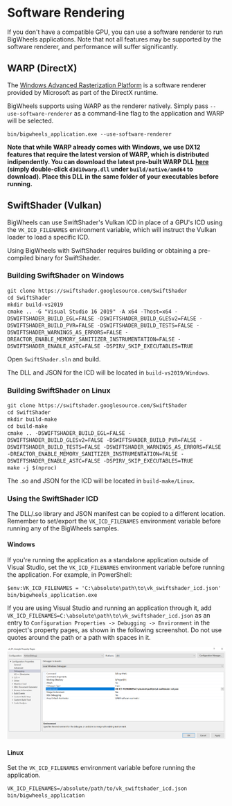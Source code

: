 # Software Rendering

If you don't have a compatible GPU, you can use a software renderer to run BigWheels applications. Note that not all features may be supported by the software renderer, and performance will suffer significantly.

## WARP (DirectX)
The [Windows Advanced Rasterization Platform](https://learn.microsoft.com/en-us/windows/win32/direct3darticles/directx-warp) is a software renderer provided by Microsoft as part of the DirectX runtime.

BigWheels supports using WARP as the renderer natively. Simply pass `--use-software-renderer` as a command-line flag to the application and WARP will be selected.

```
bin/bigwheels_application.exe --use-software-renderer
```

**Note that while WARP already comes with Windows, we use DX12 features that require the latest version of WARP, which is distributed indipendently.
You can download the latest pre-built WARP DLL [here](https://nuget.info/packages/Microsoft.Direct3D.WARP) (simply double-click `d3d10warp.dll` under `build/native/amd64` to download).
Place this DLL in the same folder of your executables before running.**

## SwiftShader (Vulkan)
BigWheels can use SwiftShader's Vulkan ICD in place of a GPU's ICD using the `VK_ICD_FILENAMES` environment variable, which will instruct the Vulkan loader to load a specific ICD.

Using BigWheels with SwiftShader requires building or obtaining a pre-compiled binary for SwiftShader.

### Building SwiftShader on Windows
```
git clone https://swiftshader.googlesource.com/SwiftShader
cd SwiftShader
mkdir build-vs2019
cmake .. -G "Visual Studio 16 2019" -A x64 -Thost=x64 -DSWIFTSHADER_BUILD_EGL=FALSE -DSWIFTSHADER_BUILD_GLESv2=FALSE -DSWIFTSHADER_BUILD_PVR=FALSE -DSWIFTSHADER_BUILD_TESTS=FALSE -DSWIFTSHADER_WARNINGS_AS_ERRORS=FALSE -DREACTOR_ENABLE_MEMORY_SANITIZER_INSTRUMENTATION=FALSE -DSWIFTSHADER_ENABLE_ASTC=FALSE -DSPIRV_SKIP_EXECUTABLES=TRUE
```
Open `SwiftShader.sln` and build.

The DLL and JSON for the ICD will be located in `build-vs2019/Windows`.

### Building SwiftShader on Linux
```
git clone https://swiftshader.googlesource.com/SwiftShader
cd SwiftShader
mkdir build-make
cd build-make
cmake .. -DSWIFTSHADER_BUILD_EGL=FALSE -DSWIFTSHADER_BUILD_GLESv2=FALSE -DSWIFTSHADER_BUILD_PVR=FALSE -DSWIFTSHADER_BUILD_TESTS=FALSE -DSWIFTSHADER_WARNINGS_AS_ERRORS=FALSE -DREACTOR_ENABLE_MEMORY_SANITIZER_INSTRUMENTATION=FALSE -DSWIFTSHADER_ENABLE_ASTC=FALSE -DSPIRV_SKIP_EXECUTABLES=TRUE
make -j $(nproc)
```
The .so and JSON for the ICD will be located in `build-make/Linux`.

### Using the SwiftShader ICD
The DLL/.so library and JSON manifest can be copied to a different location. Remember to set/export the `VK_ICD_FILENAMES` environment variable before running any of the BigWheels samples.

#### Windows
If you're running the application as a standalone application outside of Visual Studio, set the `VK_ICD_FILENAMES` environment variable before running the application. For example, in PowerShell:
```
$env:VK_ICD_FILENAMES = 'C:\absolute\path\to\vk_swiftshader_icd.json'
bin/bigwheels_application.exe
```

If you are using Visual Studio and running an application through it, add `VK_ICD_FILENAMES=C:\absolute\path\to\vk_swiftshader_icd.json` as an entry to `Configuration Properties -> Debugging -> Environment` in the project's property pages, as shown in the following screenshot. Do not use quotes around the path or a path with spaces in it.

![Environment property variable in Visual Studio](media/SwiftShader_VisualStudio_EnvVariable.png)

#### Linux

Set the `VK_ICD_FILENAMES` environment variable before running the application.

```
VK_ICD_FILENAMES=/absolute/path/to/vk_swiftshader_icd.json bin/bigwheels_application
```
